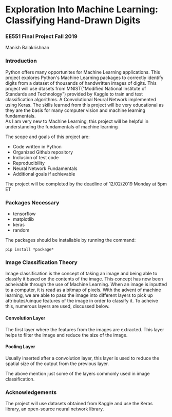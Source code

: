 # Exploration Into Machine Learning: Classifying Hand-Drawn Digits
### EE551 Final Project Fall 2019
Manish Balakrishnan <br />

### Introduction
Python offers many opportunites for Machine Learning applications. This project explores Python's Machine Learning packages to correctly identify digits from a dataset of thousands of handwritten images of digits. This project will use dtasets from MNIST("Modified National Institute of Standards and Technology") provided by Kaggle to train and test classification algorithms. A Convolutional Neural Network implemented using Keras. The skills learned from this project will be very educational as they are the basis for many computer vision and machine learning fundamentals.\
As I am very new to Machine Learning, this project will be helpful in understanding the fundamentals of machine learning

The scope and goals of this project are:
* Code written in Python
* Organized Github repository
* Inclusion of test code
* Reproducibility
* Neural Network Fundamentals
* Additional goals if achievable

The project will be completed by the deadline of 12/02/2019 Monday at 5pm ET

### Packages Necessary

* tensorflow
* matplotlib
* keras
* random

The packages should be installable by running the command:
```
pip install *package*
```


### Image Classification Theory
Image classification is the concept of taking an image and being able to classify it based on the contents of the image. This concept has now been acheivable through the use of Machine Learning. When an image is inputted to a computer, it is read as a bitmap of pixels. With the advent of machine learning, we are able to pass the image into different layers to pick up attributes/uinque features of the image in order to classify it. To acheive this, numerous layers are used, discussed below.  

#### Convolution Layer
The first layer where the features from the images are extracted. This layer helps to filter the image and reduce the size of the image.
  
#### Pooling Layer
Usually inserted after a convolution layer, this layer is used to reduce the spatial size of the output from the previous layer.

The above mention just some of the layers commonly used in image classification. 

  
### Acknowledgements <br />
The project will use datasets obtained from Kaggle and use the Keras library, an open-source neural network library.
